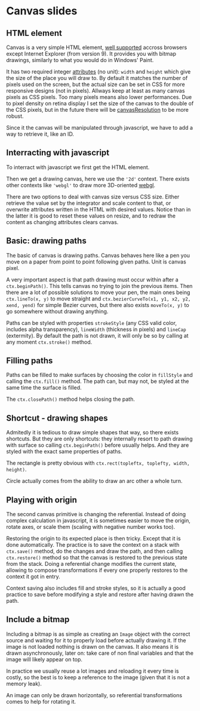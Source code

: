 # Canvas slides

## HTML element

Canvas is a very simple HTML element, [well supported](http://caniuse.com/canvas) accross browsers except Internet Explorer (from version 9). It provides you with bitmap drawings, similarly to what you would do in Windows' Paint.

It has two required integer [attributes](http://www.whatwg.org/specs/web-apps/current-work/multipage/the-canvas-element.html#the-canvas-element) (no unit): `width` and `height` which give the size of the place you will draw to. By default it matches the number of pixels used on the screen, but the actual size can be set in CSS for more responsive designs (not in pixels). Allways keep at least as many canvas pixels as CSS pixels. Too many pixels means also lower performances. Due to pixel density on retina display I set the size of the canvas to the double of the CSS pixels, but in the future there will be [canvasResolution](http://www.whatwg.org/specs/web-apps/current-work/multipage/the-canvas-element.html#pixel-density) to be more robust.

Since it the canvas will be manipulated through javascript, we have to add a way to retrieve it, like an ID.

## Interracting with javascript

To interract with javascript we first get the HTML element.

Then we get a drawing canvas, here we use the `'2d'` context. There exists other contexts like `'webgl'` to draw more 3D-oriented [webgl](https://www.khronos.org/registry/webgl/specs/1.0/#2.1).

There are two options to deal with canvas size versus CSS size. Either retrieve the value set by the integrator and scale content to that, or overwrite attributes written in the HTML with desired values. Notice than in the latter it is good to reset these values on resize, and to redraw the content as changing attributes clears canvas.

## Basic: drawing paths

The basic of canvas is drawing paths. Canvas behaves here like a pen you move on a paper from point to point following given paths. Unit is canvas pixel.

A very important aspect is that path drawing must occur within after a `ctx.beginPath()`. This tells canvas no trying to join the previous items. Then there are a lot of possible solutions to move your pen, the main ones being `ctx.lineTo(x, y)` to move straight and `ctx.bezierCurveTo(x1, y1, x2, y2, xend, yend)` for simple Bezier curves, but there also exists `moveTo(x, y)` to go somewhere without drawing anything.

Paths can be styled with properties `strokeStyle` (any CSS valid color, includes alpha transparency), `lineWidth` (thickness in pixels) and `lineCap` (extermity). By default the path is not drawn, it will only be so by calling at any moment `ctx.stroke()` method.

## Filling paths

Paths can be filled to make surfaces by choosing the color in `fillStyle` and calling the `ctx.fill()` method. The path can, but may not, be styled at the same time the surface is filled.

The `ctx.closePath()` method helps closing the path.

## Shortcut - drawing shapes

Admitedly it is tedious to draw simple shapes that way, so there exists shortcuts. But they are only shortcuts: they internally resort to path drawing with surface so calling `ctx.beginPath()` before usually helps. And they are styled with the exact same properties of paths.

The rectangle is pretty obvious with `ctx.rect(topleftx, toplefty, width, height)`.

Circle actually comes from the ability to draw an arc other a whole turn.

## Playing with origin

The second canvas primitive is changing the referential. Instead of doing complex calculation in javascript, it is sometimes easier to move the origin, rotate axes, or scale them (scaling with negative number works too).

Restoring the origin to its expected place is then tricky. Except that it is done automatically. The practice is to save the context on a stack with `ctx.save()` method, do the changes and draw the path, and then calling `ctx.restore()` method so that the canvas is restored to the previous state from the stack. Doing a referential change modifies the current state, allowing to compose transformations if every one properly restores to the context it got in entry.

Context saving also includes fill and stroke styles, so it is actually a good practice to save before modifying a style and restore after having drawn the path.

## Include a bitmap

Including a bitmap is as simple as creating an `Image` object with the correct source and waiting for it to properly load before actually drawing it. If the image is not loaded nothing is drawn on the canvas. It also means it is drawn asynchronously, later on: take care of non final variables and that the image will likely appear on top.

In practice we usually reuse a lot images and reloading it every time is costly, so the best is to keep a reference to the image (given that it is not a memory leak).

An image can only be drawn horizontally, so referential transformations comes to help for rotating it.